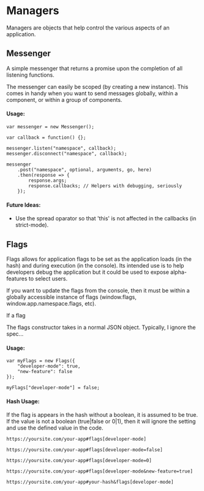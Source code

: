 # Managers
Managers are objects that help control the various aspects of an application.


## Messenger
A simple messenger that returns a promise upon the completion of all listening functions.

The messenger can easily be scoped (by creating a new instance).  This comes in handy when you want to send messages globally, within a component, or within a group of components.

#### Usage:
```
var messenger = new Messenger();

var callback = function() {};

messenger.listen("namespace", callback);
messenger.disconnect("namespace", callback);

messenger
	.post("namespace", optional, arguments, go, here)
	.then(response => {
		response.args;
		response.callbacks; // Helpers with debugging, seriously
	});
```

#### Future Ideas:
* Use the spread oparator so that 'this' is not affected in the callbacks (in strict-mode).


## Flags
Flags allows for application flags to be set as the application loads (in the hash) and during execution (in the console).  Its intended use is to help developers debug the application but it could be used to expose alpha-features to select users.

If you want to update the flags from the console, then it must be within a globally accessible instance of flags (window.flags, window.app.namespace.flags, etc).

If a flag

The flags constructor takes in a normal JSON object.  Typically, I ignore the spec...

#### Usage:
```
var myFlags = new Flags({
	"developer-mode": true,
	"new-feature": false
});

myFlags["developer-mode"] = false;
```

#### Hash Usage:
If the flag is appears in the hash without a boolean, it is assumed to be true.  If the value is not a boolean (true|false or 0|1), then it will ignore the setting and use the defined value in the code.

```
https://yoursite.com/your-app#flags[developer-mode]
```
```
https://yoursite.com/your-app#flags[developer-mode=false]
```
```
https://yoursite.com/your-app#flags[developer-mode=0]
```
```
https://yoursite.com/your-app#flags[developer-mode&new-feature=true]
```
```
https://yoursite.com/your-app#your-hash&flags[developer-mode]
```